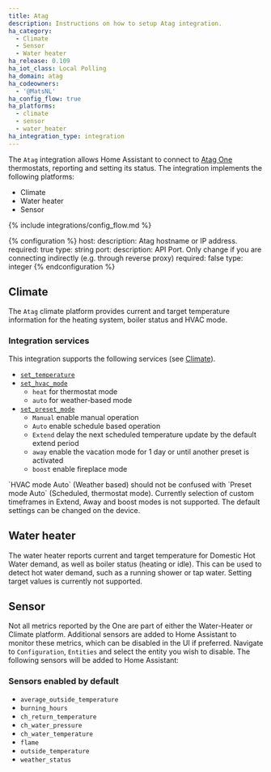 ```yaml
---
title: Atag
description: Instructions on how to setup Atag integration.
ha_category:
  - Climate
  - Sensor
  - Water heater
ha_release: 0.109
ha_iot_class: Local Polling
ha_domain: atag
ha_codeowners:
  - '@MatsNL'
ha_config_flow: true
ha_platforms:
  - climate
  - sensor
  - water_heater
ha_integration_type: integration
---
```


The `Atag` integration allows Home Assistant to connect to [Atag One](https://www.atagverwarming.nl) thermostats, reporting and setting its status.
The integration implements the following platforms:

- Climate
- Water heater
- Sensor

{% include integrations/config_flow.md %}

{% configuration %}
host:
  description: Atag hostname or IP address.
  required: true
  type: string
port:
  description: API Port. Only change if you are connecting indirectly (e.g. through reverse proxy)
  required: false
  type: integer
{% endconfiguration %}

## Climate

The `Atag` climate platform provides current and target temperature information for the heating system, boiler status and HVAC mode.

### Integration services

This integration supports the following services (see [Climate](/integrations/climate/)).

- [`set_temperature`](/integrations/climate/#service-climateset_temperature)
- [`set_hvac_mode`](/integrations/climate/#service-climateset_hvac_mode)
  - `heat` for thermostat mode
  - `auto` for weather-based mode
- [`set_preset_mode`](/integrations/climate/#service-climateset_preset_mode)
  - `Manual` enable manual operation
  - `Auto` enable schedule based operation
  - `Extend` delay the next scheduled temperature update by the default extend period
  - `away` enable the vacation mode for 1 day or until another preset is activated
  - `boost` enable fireplace mode

<div class='note'>
`HVAC mode Auto` (Weather based) should not be confused with `Preset mode Auto` (Scheduled, thermostat mode).
Currently selection of custom timeframes in Extend, Away and boost modes is not supported. The default settings can be changed on the device.
</div>

## Water heater

The water heater reports current and target temperature for Domestic Hot Water demand, as well as boiler status (heating or idle). This can be used to detect hot water demand, such as a running shower or tap water.
Setting target values is currently not supported.

## Sensor

Not all metrics reported by the One are part of either the Water-Heater or Climate platform. Additional sensors are added to Home Assistant to monitor these metrics, which can be disabled in the UI if preferred. Navigate to `Configuration`, `Entities` and select the entity you wish to disable.
The following sensors will be added to Home Assistant:

### Sensors enabled by default

- `average_outside_temperature`
- `burning_hours`
- `ch_return_temperature`
- `ch_water_pressure`
- `ch_water_temperature`
- `flame`
- `outside_temperature`
- `weather_status`
